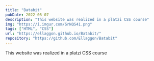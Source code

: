 ```yaml
---
title: "Batabit"
pubDate: 2022-05-07
description: "This website was realized in a platzi CSS course"
img: "https://i.imgur.com/SrNQS41.png"
tags: ["HTML", "CSS"]
url: "https://ellaggon.github.io/Batabit/"
repository: "https://github.com/Ellaggon/Batabit"
---
```


This website was realized in a platzi CSS course
